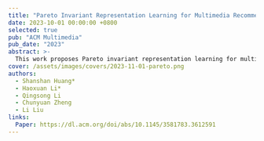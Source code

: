 ```yaml
---
title: "Pareto Invariant Representation Learning for Multimedia Recommendation"
date: 2023-10-01 00:00:00 +0800
selected: true
pub: "ACM Multimedia"
pub_date: "2023"
abstract: >-
  This work proposes Pareto invariant representation learning for multimedia recommendation tasks.
cover: /assets/images/covers/2023-11-01-pareto.png
authors:
  - Shanshan Huang*
  - Haoxuan Li*
  - Qingsong Li
  - Chunyuan Zheng
  - Li Liu
links:
  Paper: https://dl.acm.org/doi/abs/10.1145/3581783.3612591
---
```

